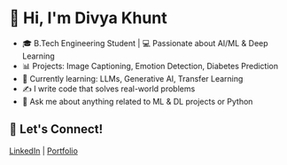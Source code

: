 # 👋 Hi, I'm Divya Khunt

- 🎓 B.Tech Engineering Student | 💻 Passionate about AI/ML & Deep Learning
- 📊 Projects: Image Captioning, Emotion Detection, Diabetes Prediction
- 🌱 Currently learning: LLMs, Generative AI, Transfer Learning
- ✍️ I write code that solves real-world problems
- 💬 Ask me about anything related to ML & DL projects or Python

## 🔗 Let's Connect!
[LinkedIn](https://www.linkedin.com/in/divya-khunt-142a61273/) | [Portfolio](https://your-portfolio.com)
